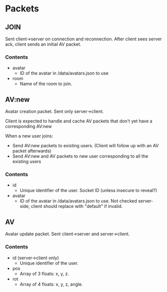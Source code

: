 # Packets

## JOIN

Sent client->server on connection and reconnection. After client sees server ack, client sends an initial AV packet.

### Contents

* avatar
  * ID of the avatar in /data/avatars.json to use
* room
  * Name of the room to join.
  
## AV:new

Avatar creation packet. Sent only server->client.

Client is expected to handle and cache AV packets that don't yet have a corresponding AV:new

When a new user joins:

* Send AV:new packets to existing users. (Client will follow up with an AV packet afterwards)
* Send AV:new and AV packets to new user corresponding to all the existing users

### Contents

* id
  * Unique identifier of the user. Socket ID (unless insecure to reveal?)
* avatar
  * ID of the avatar in /data/avatars.json to use. Not checked server-side, client should replace with "default" if invalid.

## AV

Avatar update packet. Sent client->server and server->client.

### Contents

* id (server->client only)
  * Unique identifier of the user.
* pos
  * Array of 3 floats: x, y, z.
* rot
  * Array of 4 floats: x, y, z, angle.



